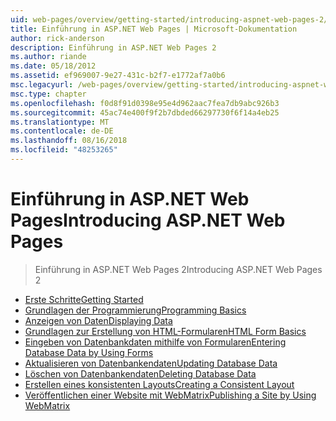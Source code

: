```yaml
---
uid: web-pages/overview/getting-started/introducing-aspnet-web-pages-2/index
title: Einführung in ASP.NET Web Pages | Microsoft-Dokumentation
author: rick-anderson
description: Einführung in ASP.NET Web Pages 2
ms.author: riande
ms.date: 05/18/2012
ms.assetid: ef969007-9e27-431c-b2f7-e1772af7a0b6
msc.legacyurl: /web-pages/overview/getting-started/introducing-aspnet-web-pages-2
msc.type: chapter
ms.openlocfilehash: f0d8f91d0398e95e4d962aac7fea7db9abc926b3
ms.sourcegitcommit: 45ac74e400f9f2b7dbded66297730f6f14a4eb25
ms.translationtype: MT
ms.contentlocale: de-DE
ms.lasthandoff: 08/16/2018
ms.locfileid: "48253265"
---
```

<a name="introducing-aspnet-web-pages"></a><span data-ttu-id="b5da6-103">Einführung in ASP.NET Web Pages</span><span class="sxs-lookup"><span data-stu-id="b5da6-103">Introducing ASP.NET Web Pages</span></span>
====================
> <span data-ttu-id="b5da6-104">Einführung in ASP.NET Web Pages 2</span><span class="sxs-lookup"><span data-stu-id="b5da6-104">Introducing ASP.NET Web Pages 2</span></span>


- [<span data-ttu-id="b5da6-105">Erste Schritte</span><span class="sxs-lookup"><span data-stu-id="b5da6-105">Getting Started</span></span>](getting-started.md)
- [<span data-ttu-id="b5da6-106">Grundlagen der Programmierung</span><span class="sxs-lookup"><span data-stu-id="b5da6-106">Programming Basics</span></span>](intro-to-web-pages-programming.md)
- [<span data-ttu-id="b5da6-107">Anzeigen von Daten</span><span class="sxs-lookup"><span data-stu-id="b5da6-107">Displaying Data</span></span>](displaying-data.md)
- [<span data-ttu-id="b5da6-108">Grundlagen zur Erstellung von HTML-Formularen</span><span class="sxs-lookup"><span data-stu-id="b5da6-108">HTML Form Basics</span></span>](form-basics.md)
- [<span data-ttu-id="b5da6-109">Eingeben von Datenbankdaten mithilfe von Formularen</span><span class="sxs-lookup"><span data-stu-id="b5da6-109">Entering Database Data by Using Forms</span></span>](entering-data.md)
- [<span data-ttu-id="b5da6-110">Aktualisieren von Datenbankendaten</span><span class="sxs-lookup"><span data-stu-id="b5da6-110">Updating Database Data</span></span>](updating-data.md)
- [<span data-ttu-id="b5da6-111">Löschen von Datenbankendaten</span><span class="sxs-lookup"><span data-stu-id="b5da6-111">Deleting Database Data</span></span>](deleting-data.md)
- [<span data-ttu-id="b5da6-112">Erstellen eines konsistenten Layouts</span><span class="sxs-lookup"><span data-stu-id="b5da6-112">Creating a Consistent Layout</span></span>](layouts.md)
- [<span data-ttu-id="b5da6-113">Veröffentlichen einer Website mit WebMatrix</span><span class="sxs-lookup"><span data-stu-id="b5da6-113">Publishing a Site by Using WebMatrix</span></span>](publishing.md)
